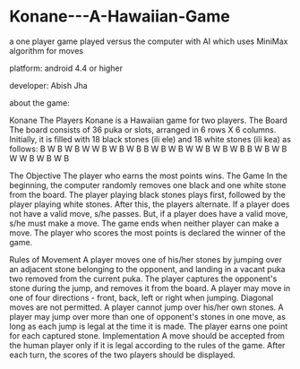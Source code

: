 # Konane---A-Hawaiian-Game
a one player game played versus the computer with AI which uses MiniMax algorithm for moves

platform:       android 4.4 or higher

developer: Abish Jha


about the game: 

Konane
The Players
Konane is a Hawaiian game for two players.
The Board
The board consists of 36 puka or slots, arranged in 6 rows X 6 columns. Initially, it is filled with 18 black stones (ili ele) and 18 white stones (ili kea) as follows:
  B W B W B W
  W B W B W B
  B W B W B W
  W B W B W B
  B W B W B W
  W B W B W B  
  
The Objective
The player who earns the most points wins.
The Game
In the beginning, the computer randomly removes one black and one white stone from the board.
The player playing black stones plays first, followed by the player playing white stones. After this, the players alternate.
If a player does not have a valid move, s/he passes. But, if a player does have a valid move, s/he must make a move.
The game ends when neither player can make a move.
The player who scores the most points is declared the winner of the game.

Rules of Movement
A player moves one of his/her stones by jumping over an adjacent stone belonging to the opponent, and landing in a vacant puka two removed from the current puka.
The player captures the opponent's stone during the jump, and removes it from the board.
A player may move in one of four directions - front, back, left or right when jumping. Diagonal moves are not permitted.
A player cannot jump over his/her own stones.
A player may jump over more than one of opponent's stones in one move, as long as each jump is legal at the time it is made.
The player earns one point for each captured stone.
Implementation
A move should be accepted from the human player only if it is legal according to the rules of the game.
After each turn, the scores of the two players should be displayed.

